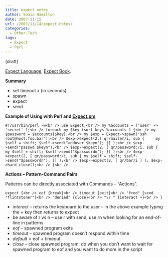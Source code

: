 ```yaml
---
title: expect notes
author: Sonia Hamilton
date: 2007-11-15
url: /2007/11/14/expect-notes/
categories:
  - Other-Tech
tags:
  - Expect
  - Perl
---
```

(draft)

[Expect Language][1], [Expect Book][2].

**Summary**

<!--more-->

  * set timeout x (in seconds)
  * spawn
  * expect
  * send

**Example of Using with Perl and [Expect.pm][3]**

`#!/usr/bin/perl -w<br />
use Expect;<br />
my %accounts = ('user' => 'secret' );<br />
foreach my $key (sort keys %accounts ) {<br />
my $password = $accounts{$key};<br />
my $exp = Expect->spawn('ssh root@host.foo.bar');<br />
$exp->expect(2,[ qr/mailer/i, sub {     my $self = shift; $self->send("adduser $keyn"); }] );<br />
$exp->send("passwd $keyn");<br />
$exp->expect(2, [ qr/password:/i, sub { my $self = shift; $self->send("$passwordn"); }] );<br />
$exp->expect(2, [ qr/password:/i, sub { my $self = shift; $self->send("$passwordn"); }] );<br />
$exp->expect(2, [ qr/bar/i ] ); $exp->hard_close();<br />
}<br />
`

**Actions &#8211; Pattern-Command Pairs**

Patterns can be directly associated with Commands &#8211; &#8220;Actions&#8221;.

`expect {<br />
eof {break}<br />
timeout {exit}<br />
"fred" {send "flintstoner"}<br />
"denied" {close}<br />
"\? " {interact +}<br />
}`

  * *interact* &#8211; returns the keyboard to the user &#8211; in the above example typing the + key then returns to expect
  * be aware of r vs n &#8211; use r with send, use rn when looking for an end-of-line in patterns
  * *eof* &#8211; spawned program exits
  * *timeout* &#8211; spawned program doesn&#8217;t respond within time
  * *default* = eof + timeout
  * *close* &#8211; close spawned program: do when you don&#8217;t want to wait for spawned program to eof and you want to do more in the script

 [1]: http://expect.nist.gov/
 [2]: http://
 [3]: http://search.cpan.org/~rgiersig/Expect-1.21/Expect.pod
